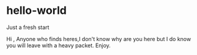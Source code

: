 # hello-world
Just a fresh start

Hi , Anyone who finds heres,I don't know why are you here but I do know you will leave with a heavy packet.
Enjoy.
